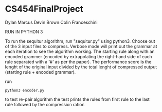 # CS454FinalProject


Dylan Marcus
Devin Brown
Colin Franceschini

RUN IN PYTHON 3

To run the sequitur algorithm, run "sequitur.py" using python3.
Choose out of the 3 input files to compress.
Verbose mode will print out the grammar at each iteration to see the algorithm working.
The starting rule along with an encoded grammer (encoded by extrapolating the right-hand side of each rule separated with a '#' as per the paper).
The performance score is the lenght of the original input divided by the total lenght of compressed output (starting rule + encoded grammar).

run
```
python3 encoder.py
```
to test re-pair algorithm
the test prints the rules from first
rule to the last rule
followed by the compression ration

